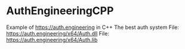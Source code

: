 # AuthEngineeringCPP
Example of https://auth.engineering in C++
The best auth system
File: https://auth.engineering/x64/Auth.dll
File: https://auth.engineering/x64/Auth.lib
